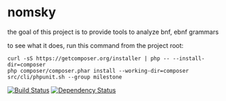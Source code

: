 nomsky
======

the goal of this project is to provide tools to analyze bnf, ebnf grammars

to see what it does, run this command from the project root:

    curl -sS https://getcomposer.org/installer | php -- --install-dir=composer
    php composer/composer.phar install --working-dir=composer
    src/cli/phpunit.sh --group milestone

[![Build Status](https://travis-ci.org/helstern/nomsky.svg?branch=master)](https://travis-ci.org/helstern/nomsky)
[![Dependency Status](https://www.versioneye.com/user/projects/549e27836b1b81d16a000a20/badge.svg?style=flat)](https://www.versioneye.com/user/projects/549e27836b1b81d16a000a20)
